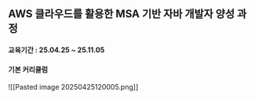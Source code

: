 ## AWS 클라우드를 활용한 MSA 기반 자바 개발자 양성 과정
####  교육기간 : 25.04.25 ~ 25.11.05 

#### 기본 커리큘럼

![[Pasted image 20250425120005.png]]






